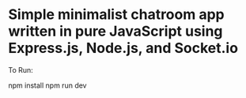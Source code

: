 # Simple minimalist chatroom app written in pure JavaScript using Express.js, Node.js, and Socket.io

To Run:

npm install
npm run dev
